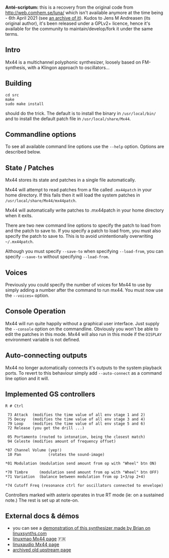 **Anté-scriptum:** this is a recovery from the original code from http://web.comhem.se/luna/ which isn't available anymore at the time being - 6th April 2021 (see [an archive of it](https://web.archive.org/web/20190205234526/http://web.comhem.se/luna/)).
Kudos to Jens M Andreasen  (its original author), it's been released under a GPLv2+ licence, hence it's available for the community to maintain/develop/fork it under the same terms.




Intro
-----

Mx44 is a multichannel polyphonic synthesizer, loosely based on FM-synthesis, with a Klingon approach to oscillators...



Building
--------

```
cd src
make
sudo make install
```

should do the trick. The default is to install the binary in `/usr/local/bin/` and to install the default patch file in `/usr/local/share/Mx44`.



Commandline options
-------------------

To see all available command line options use the `--help` option.
Options are described below.



State / Patches
---------------
Mx44 stores its state and patches in a single file automatically.

Mx44 will attempt to read patches from a file called `.mx44patch` in your home directory. If this fails then it will load the system patches in `/usr/local/share/Mx44/mx44patch`.

Mx44 will automatically write patches to .mx44patch in your home directory when it exits.

There are two new command line options to specify the patch to load from and the patch to save to. If you specify a patch to load from, you must also specify the patch to save to. This is to avoid unintentionally overwriting `~/.mx44patch`.

Although you must specify `--save-to` when specifying `--load-from`, you can specify `--save-to` without specifying `--load-from`.



Voices
------

Previously you could specify the number of voices for Mx44 to use by simply adding a number after the command to run mx44. You must now use the `--voices=` option.



Console Operation
-----------------

Mx44 will run quite happily without a graphical user interface. Just supply the `--console` option on the commandline. Obviously you won't be able to edit the patches in this mode. Mx44 will also run in this mode if the `DISPLAY` environment variable is not defined.



Auto-connecting outputs
-----------------------

Mx44 no longer automatically connects it's outputs to the system playback ports. To revert to this behaviour simply add `--auto-connect` as a command line option and it will.



Implemented GS controllers
--------------------------

```
R # Ctrl

 73 Attack  (modifies the time value of all env stage 1 and 2)
 75 Decay   (modifies the time value of all env stage 3 and 4)
 79 Loop    (modifies the time value of all env stage 5 and 6)
 72 Release (you get the drill ...)

 05 Portamento (routed to intonation, being the closest match)
 94 Celeste (modifies amount of frequency offset)

*07 Channel Volume (yep!)
 10 Pan            (rotates the sound-image)

*01 Modulation (modulation send amount from op with "Wheel" btn ON)

*70 Timbre     (modulation send amount from op with "Wheel" btn OFF)
*71 Variation  (balance between modulation from op 1+3/op 2+4)

*74 Cutoff Freq (resonance ctrl for oscillators connected to envelope)
```

Controllers marked with asterix operates in true RT mode (ie: on a sustained note.) The rest is set up at note-on.



External docs & démos
---------------------

- you can see a [demonstration of this synthesizer made by Brian on linuxsynths.com](http://linuxsynths.com/Mx44PatchesDemos/mx44.html)
- [linuxmao Mx44 page](http://linuxmao.org/mx44) 🇫🇷
- [linuxaudio Mx44 page](https://wiki.linuxaudio.org/apps/all/mx44)
- [archived old upstream page](https://web.archive.org/web/20190205234526/http://web.comhem.se/luna/)
